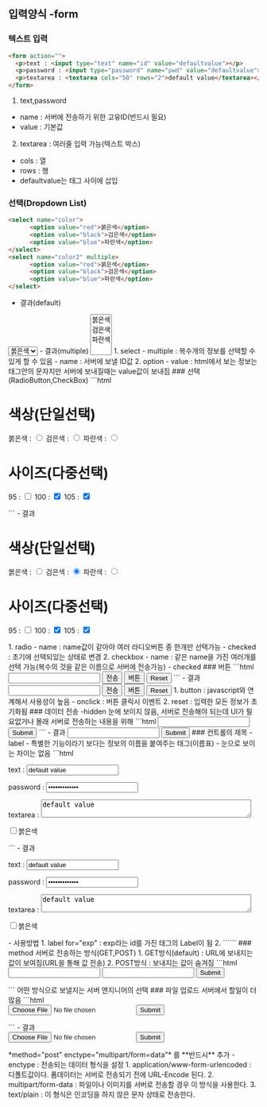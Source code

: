 ## 입력양식 -form
### 텍스트 입력
```html
<form action="">
  <p>text : <input type="text" name="id" value="defaultvalue"></p>
  <p>password : <input type="password" name="pwd" value="defaultvalue"></p>
  <p>textarea : <textarea cols="50" rows="2">default value</textarea></p>
</form>
```
1. text,password
  - name : 서버에 전송하기 위한 고유ID(반드시 필요)
  - value : 기본값
2. textarea : 여러줄 입력 가능(텍스트 박스)
  - cols : 열
  - rows : 행
  - defaultvalue는 태그 사이에 삽입
### 선택(Dropdown List)
```html
<select name="color">
      <option value="red">붉은색</option>
      <option value="black">검은색</option>
      <option value="blue">파란색</option>
</select>
<select name="color2" multiple>
      <option value="red">붉은색</option>
      <option value="black">검은색</option>
      <option value="blue">파란색</option>
</select>
```
- 결과(default)
<select name="color">
        <option value="red">붉은색</option>
        <option value="black">검은색</option>
        <option value="blue">파란색</option>
</select>
- 결과(multiple)
<select name="color2" multiple>
      <option value="red">붉은색</option>
      <option value="black">검은색</option>
      <option value="blue">파란색</option>
</select>
1. select
  - multiple : 복수개의 정보를 선택할 수 있게 할 수 있음
  - name : 서버에 보낼 ID값
2. option
  - value : html에서 보는 정보는 태그안의 문자지만 서버에 보내질때는 value값이 보내짐
### 선택(RadioButton,CheckBox)
```html
<p>
    <h1>색상(단일선택)</h1>
    붉은색 : <input type="radio" name="color" value="red">
    검은색 : <input type="radio" name="color" value="black" checked>
    파란색 : <input type="radio" name="color" value="blue">
</p>
<p>
    <h1>사이즈(다중선택)</h1>
    95 : <input type="checkbox" name="size" value="95">
    100 : <input type="checkbox" name="size" value="100" checked>
    105 : <input type="checkbox" name="size" value="105" checked>
</p>
```
- 결과
<p>
    <h1>색상(단일선택)</h1>
    붉은색 : <input type="radio" name="color" value="red">
    검은색 : <input type="radio" name="color" value="black" checked>
    파란색 : <input type="radio" name="color" value="blue">
</p>
<p>
    <h1>사이즈(다중선택)</h1>
    95 : <input type="checkbox" name="size" value="95">
    100 : <input type="checkbox" name="size" value="100" checked>
    105 : <input type="checkbox" name="size" value="105" checked>
</p>
1. radio
  - name : name값이 같아야 여러 라디오버튼 중 한개만 선택가능
  - checked : 초기에 선택되있는 상태로 변경
2. checkbox
  - name : 같은 name을 가진 여러개를 선택 가능(복수의 것을 같은 이름으로 서버에 전송가능)
  - checked
### 버튼
```html
<input type="text">
<input type="submit" value="전송">
<input type="button" value="버튼" onclick="alert('hello world')">
<input type="reset">
```
- 결과
<input type="text">
<input type="submit" value="전송">
<input type="button" value="버튼" onclick="alert('hello world')">
<input type="reset">
1. button : javascript와 연계해서 사용성이 높음
  - onclick : 버튼 클릭시 이벤트
2. reset : 입력한 모든 정보가 초기화됨
### 데이터 전송 -hidden
눈에 보이지 않음, 서버로 전송해야 되는데 UI가 필요없거나 몰래 서버로 전송하는 내용을 위해
```html
<input type="text" name="id">
<input type="hidden" name="hide" value="egoing">
<input type="submit">
```
- 결과
<input type="text" name="id">
<input type="hidden" name="hide" value="egoing">
<input type="submit">
### 컨트롤의 제목 -label
- 특별한 기능이라기 보다는 정보의 이름을 붙여주는 태그(이름표)
- 눈으로 보이는 차이는 없음
```html
<p>
  <label for="id_txt">text :</label>
  <input id="id_txt" type="text" name="id" value="default value"></p>
<p>
  <label for="password">password :</label>
  <input id="password" type="password" name="pwd" value="default value"></p>
<p>
  <label>textarea :
  <textarea cols="50" rows="2">default value</textarea></label>
</p>
<p>
  <label>
     <input type="checkbox" name="color" value="red">붉은색
</label>
</p>
```
- 결과
<p>
  <label for="id_txt">text :</label>
  <input id="id_txt" type="text" name="id" value="default value"></p>
<p>
  <label for="password">password :</label>
  <input id="password" type="password" name="pwd" value="default value"></p>
<p>
  <label>textarea :
  <textarea cols="50" rows="2">default value</textarea></label>
</p>
<p>
  <label>
     <input type="checkbox" name="color" value="red">붉은색
</label>
</p>
- 사용방법
  1. label for="exp" : exp라는 id를 가진 태그의 Label이 됨
  2. ```<label></label>```
### method
서버로 전송하는 방식(GET,POST)
1. GET방식(default) : URL에 보내지는 값이 보여짐(URL을 통해 값 전송)
2. POST방식 : 보내지는 값이 숨겨짐
```html
<form action="http://localhost/method.php" method="post">
            <input type="text" name="id">
            <input type="password" name="pwd">
            <input type="submit">
</form>
```
어떤 방식으로 보낼지는 서버 엔지니어의 선택
### 파일 업로드
서버에서 할일이 더 많음
```html
<form action="http://localhost/upload.php" method="post" enctype="multipart/form-data">
         <input type="file" name="profile">
         <input type="submit">
</form>
```
- 결과
<form action="http://localhost/upload.php" method="post" enctype="multipart/form-data">
         <input type="file" name="profile">
         <input type="submit">
</form>
*method="post" enctype="multipart/form=data"* 를 **반드시** 추가
- enctype : 전송되는 데이터 형식을 설정
  1. application/www-form-urlencoded : 디폴트값이다. 폼데이터는 서버로 전송되기 전에 URL-Encode 된다.
  2. multipart/form-data : 파일이나 이미지를 서버로 전송할 경우 이 방식을 사용한다.
  3. text/plain : 이 형식은 인코딩을 하지 않은 문자 상태로 전송한다.
